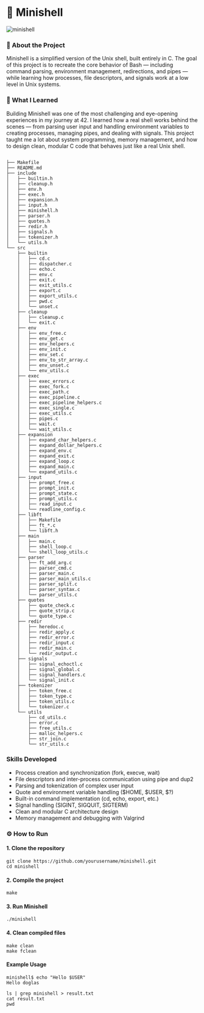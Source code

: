 # 🐚 Minishell

![minishell](https://media1.giphy.com/media/v1.Y2lkPTc5MGI3NjExZ3h3NDVzdWN0dmFlZnpid2o5eXhkcWwwMGh2b3FkZjEwZnZ5MmRnciZlcD12MV9pbnRlcm5hbF9naWZfYnlfaWQmY3Q9Zw/jUhpOyPjtyiDLuL8ZX/giphy.gif)


### 🧾 About the Project

Minishell is a simplified version of the Unix shell, built entirely in C.
The goal of this project is to recreate the core behavior of Bash — including command parsing, environment management, redirections, and pipes — while learning how processes, file descriptors, and signals work at a low level in Unix systems.

### 💬 What I Learned

Building Minishell was one of the most challenging and eye-opening experiences in my journey at 42.
I learned how a real shell works behind the scenes — from parsing user input and handling environment variables to creating processes, managing pipes, and dealing with signals.
This project taught me a lot about system programming, memory management, and how to design clean, modular C code that behaves just like a real Unix shell.

```

├── Makefile
├── README.md
├── include
│   ├── builtin.h
│   ├── cleanup.h
│   ├── env.h
│   ├── exec.h
│   ├── expansion.h
│   ├── input.h
│   ├── minishell.h
│   ├── parser.h
│   ├── quotes.h
│   ├── redir.h
│   ├── signals.h
│   ├── tokenizer.h
│   └── utils.h
└── src
    ├── builtin
    │   ├── cd.c
    │   ├── dispatcher.c
    │   ├── echo.c
    │   ├── env.c
    │   ├── exit.c
    │   ├── exit_utils.c
    │   ├── export.c
    │   ├── export_utils.c
    │   ├── pwd.c
    │   └── unset.c
    ├── cleanup
    │   ├── cleanup.c
    │   └── exit.c
    ├── env
    │   ├── env_free.c
    │   ├── env_get.c
    │   ├── env_helpers.c
    │   ├── env_init.c
    │   ├── env_set.c
    │   ├── env_to_str_array.c
    │   ├── env_unset.c
    │   └── env_utils.c
    ├── exec
    │   ├── exec_errors.c
    │   ├── exec_fork.c
    │   ├── exec_path.c
    │   ├── exec_pipeline.c
    │   ├── exec_pipeline_helpers.c
    │   ├── exec_single.c
    │   ├── exec_utils.c
    │   ├── pipes.c
    │   ├── wait.c
    │   └── wait_utils.c
    ├── expansion
    │   ├── expand_char_helpers.c
    │   ├── expand_dollar_helpers.c
    │   ├── expand_env.c
    │   ├── expand_exit.c
    │   ├── expand_loop.c
    │   ├── expand_main.c
    │   └── expand_utils.c
    ├── input
    │   ├── prompt_free.c
    │   ├── prompt_init.c
    │   ├── prompt_state.c
    │   ├── prompt_utils.c
    │   ├── read_input.c
    │   └── readline_config.c
    ├── libft
    │   ├── Makefile
    │   ├── ft_*.c
    │   └── libft.h
    ├── main
    │   ├── main.c
    │   ├── shell_loop.c
    │   └── shell_loop_utils.c
    ├── parser
    │   ├── ft_add_arg.c
    │   ├── parser_cmd.c
    │   ├── parser_main.c
    │   ├── parser_main_utils.c
    │   ├── parser_split.c
    │   ├── parser_syntax.c
    │   └── parser_utils.c
    ├── quotes
    │   ├── quote_check.c
    │   ├── quote_strip.c
    │   └── quote_type.c
    ├── redir
    │   ├── heredoc.c
    │   ├── redir_apply.c
    │   ├── redir_error.c
    │   ├── redir_input.c
    │   ├── redir_main.c
    │   └── redir_output.c
    ├── signals
    │   ├── signal_echoctl.c
    │   ├── signal_global.c
    │   ├── signal_handlers.c
    │   └── signal_init.c
    ├── tokenizer
    │   ├── token_free.c
    │   ├── token_type.c
    │   ├── token_utils.c
    │   └── tokenizer.c
    └── utils
        ├── cd_utils.c
        ├── error.c
        ├── free_utils.c
        ├── malloc_helpers.c
        ├── str_join.c
        └── str_utils.c

```

### Skills Developed

- Process creation and synchronization (fork, execve, wait)
- File descriptors and inter-process communication using pipe and dup2
- Parsing and tokenization of complex user input
- Quote and environment variable handling ($HOME, $USER, $?)
- Built-in command implementation (cd, echo, export, etc.)
- Signal handling (SIGINT, SIGQUIT, SIGTERM)
- Clean and modular C architecture design
- Memory management and debugging with Valgrind


### ⚙️ How to Run
#### 1. Clone the repository

```
git clone https://github.com/yourusername/minishell.git
cd minishell

```


#### 2. Compile the project
```
make
``` 
#### 3. Run Minishell

```
./minishell
```

#### 4. Clean compiled files
```
make clean
make fclean
```

#### Example Usage

```
minishell$ echo "Hello $USER"
Hello doglas

ls | grep minishell > result.txt
cat result.txt
pwd

```
